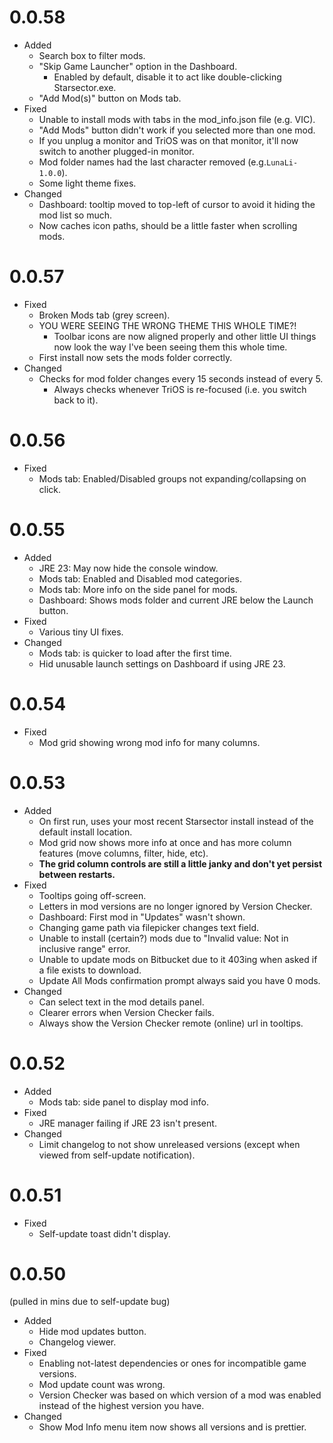 # 0.0.58
- Added
  - Search box to filter mods.
  - "Skip Game Launcher" option in the Dashboard.
    - Enabled by default, disable it to act like double-clicking Starsector.exe.
  - "Add Mod(s)" button on Mods tab.
- Fixed
  - Unable to install mods with tabs in the mod_info.json file (e.g. VIC).
  - "Add Mods" button didn't work if you selected more than one mod.
  - If you unplug a monitor and TriOS was on that monitor, it'll now switch to another plugged-in monitor.
  - Mod folder names had the last character removed (e.g.`LunaLi-1.0.0`).
  - Some light theme fixes.
- Changed
  - Dashboard: tooltip moved to top-left of cursor to avoid it hiding the mod list so much.
  - Now caches icon paths, should be a little faster when scrolling mods.

# 0.0.57
- Fixed
  - Broken Mods tab (grey screen).
  - YOU WERE SEEING THE WRONG THEME THIS WHOLE TIME?!
    - Toolbar icons are now aligned properly and other little UI things now look the way I've been seeing them this whole time.
  - First install now sets the mods folder correctly.
- Changed
  - Checks for mod folder changes every 15 seconds instead of every 5.
    - Always checks whenever TriOS is re-focused (i.e. you switch back to it).

# 0.0.56

- Fixed
  - Mods tab: Enabled/Disabled groups not expanding/collapsing on click.

# 0.0.55

- Added
  - JRE 23: May now hide the console window.
  - Mods tab: Enabled and Disabled mod categories.
  - Mods tab: More info on the side panel for mods.
  - Dashboard: Shows mods folder and current JRE below the Launch button.
- Fixed
  - Various tiny UI fixes.
- Changed
  - Mods tab: is quicker to load after the first time.
  - Hid unusable launch settings on Dashboard if using JRE 23.

# 0.0.54

- Fixed
  - Mod grid showing wrong mod info for many columns.

# 0.0.53

- Added
  - On first run, uses your most recent Starsector install instead of the default install location.
  -  Mod grid now shows more info at once and has more column features (move columns, filter, hide, etc).
    - **The grid column controls are still a little janky and don't yet persist between restarts.**
- Fixed
  - Tooltips going off-screen.
  - Letters in mod versions are no longer ignored by Version Checker.
  - Dashboard: First mod in "Updates" wasn't shown.
  - Changing game path via filepicker changes text field.
  - Unable to install (certain?) mods due to "Invalid value: Not in inclusive range" error.
  - Unable to update mods on Bitbucket due to it 403ing when asked if a file exists to download.
  - Update All Mods confirmation prompt always said you have 0 mods.
- Changed
  - Can select text in the mod details panel.
  - Clearer errors when Version Checker fails.
  - Always show the Version Checker remote (online) url in tooltips.

# 0.0.52

- Added
    - Mods tab: side panel to display mod info.
- Fixed
    - JRE manager failing if JRE 23 isn't present.
- Changed
    - Limit changelog to not show unreleased versions (except when viewed from self-update notification).

# 0.0.51

- Fixed
    - Self-update toast didn't display.

# 0.0.50

(pulled in mins due to self-update bug)

- Added
    - Hide mod updates button.
    - Changelog viewer.
- Fixed
    - Enabling not-latest dependencies or ones for incompatible game versions.
    - Mod update count was wrong.
    - Version Checker was based on which version of a mod was enabled instead of the highest version you have.
- Changed
    - Show Mod Info menu item now shows all versions and is prettier.